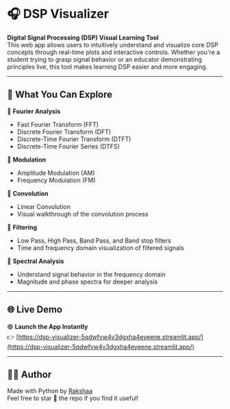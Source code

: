 # 🎧 DSP Visualizer

**Digital Signal Processing (DSP) Visual Learning Tool**  
This web app allows users to intuitively understand and visualize core DSP concepts through real-time plots and interactive controls. Whether you're a student trying to grasp signal behavior or an educator demonstrating principles live, this tool makes learning DSP easier and more engaging.

---

## 📌 What You Can Explore

🔹 **Fourier Analysis**
- Fast Fourier Transform (FFT)  
- Discrete Fourier Transform (DFT)  
- Discrete-Time Fourier Transform (DTFT)  
- Discrete-Time Fourier Series (DTFS)  

🔹 **Modulation**
- Amplitude Modulation (AM)  
- Frequency Modulation (FM)

🔹 **Convolution**
- Linear Convolution    
- Visual walkthrough of the convolution process

🔹 **Filtering**
- Low Pass, High Pass, Band Pass, and Band stop filters
- Time and frequency domain visualization of filtered signals

🔹 **Spectral Analysis**
- Understand signal behavior in the frequency domain  
- Magnitude and phase spectra for deeper analysis

---

## 🌐 Live Demo

🟢 **Launch the App Instantly**  
👉 [https://dsp-visualizer-5qdwfvw4v3dgxha4eyeene.streamlit.app/](https://dsp-visualizer-5qdwfvw4v3dgxha4eyeene.streamlit.app/)

---

## 👩‍💻 Author

Made with Python by [Rakshaa](https://github.com/Raksa1108)  
Feel free to star 🌟 the repo if you find it useful!
